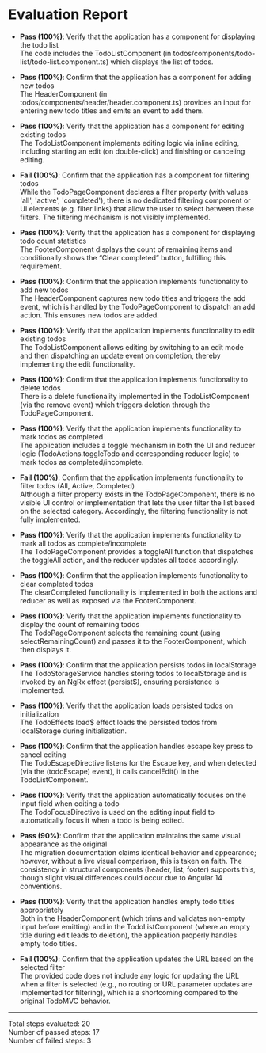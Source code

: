 # Evaluation Report

- **Pass (100%)**: Verify that the application has a component for displaying the todo list  
  The code includes the TodoListComponent (in todos/components/todo-list/todo-list.component.ts) which displays the list of todos.

- **Pass (100%)**: Confirm that the application has a component for adding new todos  
  The HeaderComponent (in todos/components/header/header.component.ts) provides an input for entering new todo titles and emits an event to add them.

- **Pass (100%)**: Verify that the application has a component for editing existing todos  
  The TodoListComponent implements editing logic via inline editing, including starting an edit (on double-click) and finishing or canceling editing.

- **Fail (100%)**: Confirm that the application has a component for filtering todos  
  While the TodoPageComponent declares a filter property (with values 'all', 'active', 'completed'), there is no dedicated filtering component or UI elements (e.g. filter links) that allow the user to select between these filters. The filtering mechanism is not visibly implemented.

- **Pass (100%)**: Verify that the application has a component for displaying todo count statistics  
  The FooterComponent displays the count of remaining items and conditionally shows the “Clear completed” button, fulfilling this requirement.

- **Pass (100%)**: Confirm that the application implements functionality to add new todos  
  The HeaderComponent captures new todo titles and triggers the add event, which is handled by the TodoPageComponent to dispatch an add action. This ensures new todos are added.

- **Pass (100%)**: Verify that the application implements functionality to edit existing todos  
  The TodoListComponent allows editing by switching to an edit mode and then dispatching an update event on completion, thereby implementing the edit functionality.

- **Pass (100%)**: Confirm that the application implements functionality to delete todos  
  There is a delete functionality implemented in the TodoListComponent (via the remove event) which triggers deletion through the TodoPageComponent.

- **Pass (100%)**: Verify that the application implements functionality to mark todos as completed  
  The application includes a toggle mechanism in both the UI and reducer logic (TodoActions.toggleTodo and corresponding reducer logic) to mark todos as completed/incomplete.

- **Fail (100%)**: Confirm that the application implements functionality to filter todos (All, Active, Completed)  
  Although a filter property exists in the TodoPageComponent, there is no visible UI control or implementation that lets the user filter the list based on the selected category. Accordingly, the filtering functionality is not fully implemented.

- **Pass (100%)**: Verify that the application implements functionality to mark all todos as complete/incomplete  
  The TodoPageComponent provides a toggleAll function that dispatches the toggleAll action, and the reducer updates all todos accordingly.

- **Pass (100%)**: Confirm that the application implements functionality to clear completed todos  
  The clearCompleted functionality is implemented in both the actions and reducer as well as exposed via the FooterComponent.

- **Pass (100%)**: Verify that the application implements functionality to display the count of remaining todos  
  The TodoPageComponent selects the remaining count (using selectRemainingCount) and passes it to the FooterComponent, which then displays it.

- **Pass (100%)**: Confirm that the application persists todos in localStorage  
  The TodoStorageService handles storing todos to localStorage and is invoked by an NgRx effect (persist$), ensuring persistence is implemented.

- **Pass (100%)**: Verify that the application loads persisted todos on initialization  
  The TodoEffects load$ effect loads the persisted todos from localStorage during initialization.

- **Pass (100%)**: Confirm that the application handles escape key press to cancel editing  
  The TodoEscapeDirective listens for the Escape key, and when detected (via the (todoEscape) event), it calls cancelEdit() in the TodoListComponent.

- **Pass (100%)**: Verify that the application automatically focuses on the input field when editing a todo  
  The TodoFocusDirective is used on the editing input field to automatically focus it when a todo is being edited.

- **Pass (90%)**: Confirm that the application maintains the same visual appearance as the original  
  The migration documentation claims identical behavior and appearance; however, without a live visual comparison, this is taken on faith. The consistency in structural components (header, list, footer) supports this, though slight visual differences could occur due to Angular 14 conventions.

- **Pass (100%)**: Verify that the application handles empty todo titles appropriately  
  Both in the HeaderComponent (which trims and validates non-empty input before emitting) and in the TodoListComponent (where an empty title during edit leads to deletion), the application properly handles empty todo titles.

- **Fail (100%)**: Confirm that the application updates the URL based on the selected filter  
  The provided code does not include any logic for updating the URL when a filter is selected (e.g., no routing or URL parameter updates are implemented for filtering), which is a shortcoming compared to the original TodoMVC behavior.

---

Total steps evaluated: 20  
Number of passed steps: 17  
Number of failed steps: 3